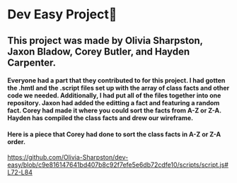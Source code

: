 # Dev Easy Project🦭
## This project was made by Olivia Sharpston, Jaxon Bladow, Corey Butler, and Hayden Carpenter.

#### Everyone had a part that they contributed to for this project. I had gotten the .hmtl and the .script files set up with the array of class facts and other code we needed. Additionally, I had put all of the files together into one repository. Jaxon had added the editting a fact and featuring a random fact. Corey had made it where you could sort the facts from A-Z or Z-A. Hayden has compiled the class facts and drew our wireframe.

#### Here is a piece that Corey had done to sort the class facts in A-Z or Z-A order.
https://github.com/Olivia-Sharpston/dev-easy/blob/c9e816147641bd407b8c92f7efe5e6db72cdfe10/scripts/script.js#L72-L84


